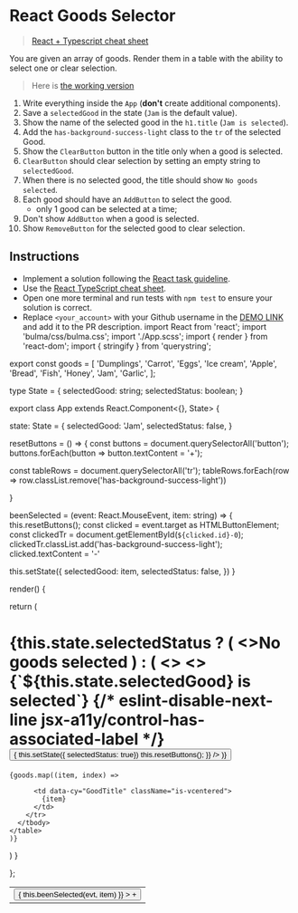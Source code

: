 # React Goods Selector

> [React + Typescript cheat sheet](https://mate-academy.github.io/fe-program/js/extra/react-typescript)

You are given an array of goods. Render them in a table with the ability to select one or clear selection.

> Here is [the working version](https://mate-academy.github.io/react_goods-selector)

1. Write everything inside the `App` (**don't** create additional components).
1. Save a `selectedGood` in the state (`Jam` is the default value).
1. Show the name of the selected good in the `h1.title` (`Jam is selected`).
1. Add the `has-background-success-light` class to the `tr` of the selected Good.
1. Show the `ClearButton` button in the title only when a good is selected.
1. `ClearButton` should clear selection by setting an empty string to `selectedGood`.
1. When there is no selected good, the title should show `No goods selected`.
1. Each good should have an `AddButton` to select the good.
    - only 1 good can be selected at a time;
1. Don't show `AddButton` when a good is selected.
1. Show `RemoveButton` for the selected good to clear selection.

## Instructions

- Implement a solution following the [React task guideline](https://github.com/mate-academy/react_task-guideline#react-tasks-guideline).
- Use the [React TypeScript cheat sheet](https://mate-academy.github.io/fe-program/js/extra/react-typescript).
- Open one more terminal and run tests with `npm test` to ensure your solution is correct.
- Replace `<your_account>` with your Github username in the [DEMO LINK](https://spencerspe.github.io/react_goods-selector/) and add it to the PR description.
import React from 'react';
import 'bulma/css/bulma.css';
import './App.scss';
import { render } from 'react-dom';
import { stringify } from 'querystring';

export const goods = [
  'Dumplings',
  'Carrot',
  'Eggs',
  'Ice cream',
  'Apple',
  'Bread',
  'Fish',
  'Honey',
  'Jam',
  'Garlic',
];

type State = {
  selectedGood: string;
  selectedStatus: boolean;
}

export class App extends React.Component<{}, State>  {

state: State = {
  selectedGood: 'Jam',
  selectedStatus: false,
}

resetButtons = () => {
  const buttons = document.querySelectorAll('button');
  buttons.forEach(button => button.textContent = '+');

  const tableRows = document.querySelectorAll('tr');
  tableRows.forEach(row => row.classList.remove('has-background-success-light'))

}

beenSelected = (event: React.MouseEvent, item: string) => {
  this.resetButtons();
  const clicked = event.target as HTMLButtonElement;
  const clickedTr = document.getElementById(`${clicked.id}-0`);
  clickedTr.classList.add('has-background-success-light');
  clicked.textContent = '-'

  this.setState({
    selectedGood: item,
    selectedStatus: false,
})
}

render() {

  return (
<main className="section container">
    <h1 className="title">
    {this.state.selectedStatus ? (
  <>No goods selected</>
) : (
  <>
    <>{`${this.state.selectedGood} is selected`}</>
    {/* eslint-disable-next-line jsx-a11y/control-has-associated-label */}
    <button
      data-cy="ClearButton"
      type="button"
      className='delete ml-3'
      onClick={() => {
        this.setState({ selectedStatus: true})
        this.resetButtons();
      }}
    />
  </>
)}
    </h1>

    {goods.map((item, index) =>

   <table className="table">
      <tbody>
        <tr
        id={`button-${index}-0`}
        key={index}
        data-cy="Good"
        className={`button-${index}`}>
          <td>
            <button
              id={`button-${index}`}
              key={index}
              data-cy="AddButton"
              type="button"
              className= 'button'
              onClick={(evt) => {
                this.beenSelected(evt, item)
              }}
            >
              +
            </button>
          </td>

          <td data-cy="GoodTitle" className="is-vcentered">
            {item}
          </td>
        </tr>
      </tbody>
    </table>
    )}
  </main>
  )
}

};
